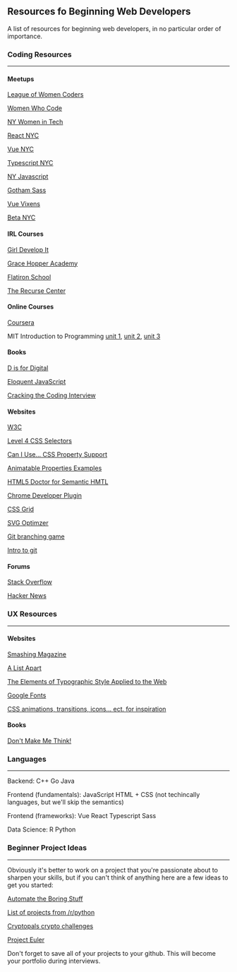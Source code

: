 ## Resources fo Beginning Web Developers
A list of resources for beginning web developers, in no particular order of importance. 


### Coding Resources
---

#### Meetups 
[League of Women Coders](https://www.meetup.com/League-of-Women-Coders/) 

[Women Who Code](https://www.meetup.com/WomenWhoCodeNYC/)

[NY Women in Tech](https://www.meetup.com/nywomentech/)

[React NYC](https://www.meetup.com/ReactNYC/)

[Vue NYC](https://www.meetup.com/vueJsNYC/)

[Typescript NYC](https://www.meetup.com/TypeScriptNYC/) 

[NY Javascript](https://www.meetup.com/NY-JavaScript/) 

[Gotham Sass](https://www.meetup.com/gothamsass/) 

[Vue Vixens](https://vuevixens.org/)

[Beta NYC](https://www.meetup.com/betanyc) 

#### IRL Courses 
[Girl Develop It](https://www.meetup.com/girldevelopit/)

[Grace Hopper Academy](https://www.gracehopper.com/)

[Flatiron School](https://flatironschool.com/) 

[The Recurse Center](https://www.recurse.com/) 

#### Online Courses 
[Coursera](https://www.coursera.org/)

MIT Introduction to Programming [unit 1](https://ocw.mit.edu/courses/electrical-engineering-and-computer-science/6-00sc-introduction-to-computer-science-and-programming-spring-2011/unit-1/), [unit 2](https://ocw.mit.edu/courses/electrical-engineering-and-computer-science/6-00sc-introduction-to-computer-science-and-programming-spring-2011/unit-2/), [unit 3](https://ocw.mit.edu/courses/electrical-engineering-and-computer-science/6-00sc-introduction-to-computer-science-and-programming-spring-2011/unit-3/)

#### Books 
[D is for Digital](https://www.amazon.com/dp/B0075XZL2M/ref=dp-kindle-redirect?_encoding=UTF8&btkr=1)

[Eloquent JavaScript](https://www.amazon.com/Eloquent-JavaScript-2nd-Ed-Introduction-ebook/dp/B00QL616UU/ref=sr_1_1?s=digital-text&ie=UTF8&qid=1541387441&sr=1-1&keywords=eloquent+javascript)

[Cracking the Coding Interview](https://www.amazon.com/Cracking-Coding-Interview-Programming-Questions/dp/098478280X) 

#### Websites 
[W3C](https://www.w3.org/standards/) 

[Level 4 CSS Selectors](https://www.w3.org/TR/selectors-4/) 

[Can I Use... CSS Property Support](https://caniuse.com/)

[Animatable Properties Examples](http://leaverou.github.com/animatable/) 

[HTML5 Doctor for Semantic HMTL](http://html5doctor.com/element-index/) 

[Chrome Developer Plugin](https://chrome.google.com/webstore/detail/web-developer/bfbameneiokkgbdmiekhjnmfkcnldhhm?hl=en-US) 

[CSS Grid](https://css-tricks.com/snippets/css/complete-guide-grid/) 

[SVG Optimzer](https://jakearchibald.github.io/svgomg/) 

[Git branching game](https://learngitbranching.js.org/)

[Intro to git](https://www.atlassian.com/git) 

#### Forums
[Stack Overflow](https://stackoverflow.com/)

[Hacker News](https://news.ycombinator.com/) 


### UX Resources 
---

#### Websites 
[Smashing Magazine](https://www.smashingmagazine.com/)

[A List Apart](https://alistapart.com/)

[The Elements of Typographic Style Applied to the Web](http://webtypography.net/intro/)

[Google Fonts](http://www.google.com/fonts) 

[CSS animations, transitions, icons... ect. for inspiration](https://tympanus.net/codrops/) 


#### Books
[Don't Make Me Think!](https://www.amazon.com/Dont-Make-Me-Think-Usability/dp/0321344758) 


### Languages 
--- 
Backend:
C++
Go
Java

Frontend (fundamentals):
JavaScript 
HTML + CSS (not techincally languages, but we'll skip the semantics)

Frontend (frameworks): 
Vue
React
Typescript
Sass

Data Science:
R
Python

### Beginner Project Ideas
--- 

Obviously it's better to work on a project that you're passionate about to sharpen your skills, but if you can't think of anything here are a few ideas to get you started: 

[Automate the Boring Stuff](https://automatetheboringstuff.com/)

[List of projects from /r/python](https://docs.google.com/document/d/1TyqD2_oDtiQIh_Y55J5RfeA91JJECc97xYIKM112H9I/edit)

[Cryptopals crypto challenges](https://cryptopals.com/)

[Project Euler](https://projecteuler.net/)

Don't forget to save all of your projects to your github. This will become your portfolio during interviews.
